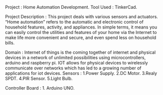 Project : Home Automation Development. Tool Used : TinkerCad.

Project Description :
        This project deals with various sensors and actuators. “Home automation” refers to the automatic and electronic control of household features, activity, and appliances. In simple terms, it means you can easily control the utilities and features of your home via the Internet to make life more convenient and secure, and even spend less on household bills.

Domain :
         Internet of things is the coming together of internet and physical devices in a network of unlimited possibilities using microcontrollers, arduino and raspberry pi. IOT allows for physical devices to wirelessly communicate over networks which has led to a growing number of applications for iot devices.
Sensors :
          1.Power Supply. 
          2.DC Motor. 
          3.Realy SPDT.
          4.PIR Sensor. 
          5.Light Bulb.
          
Controller Board :
          1. Arduino UNO.
